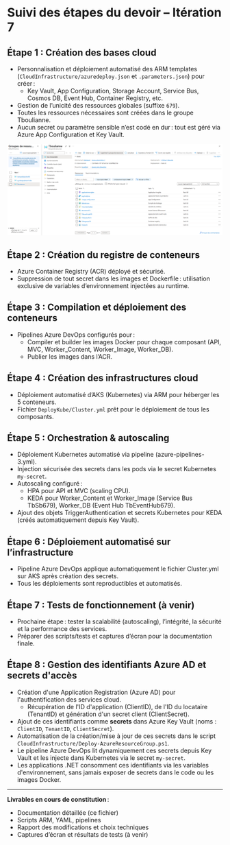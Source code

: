 # Suivi des étapes du devoir – Itération 7

## Étape 1 : Création des bases cloud

- Personnalisation et déploiement automatisé des ARM templates (`CloudInfrastructure/azuredeploy.json` et `.parameters.json`) pour créer :
  - Key Vault, App Configuration, Storage Account, Service Bus, Cosmos DB, Event Hub, Container Registry, etc.
- Gestion de l’unicité des ressources globales (suffixe `679`).
- Toutes les ressources nécessaires sont créées dans le groupe Tboulianne.
- Aucun secret ou paramètre sensible n’est codé en dur : tout est géré via Azure App Configuration et Key Vault.

![alt text](image.png)

## Étape 2 : Création du registre de conteneurs

- Azure Container Registry (ACR) déployé et sécurisé.
- Suppression de tout secret dans les images et Dockerfile : utilisation exclusive de variables d’environnement injectées au runtime.

## Étape 3 : Compilation et déploiement des conteneurs

- Pipelines Azure DevOps configurés pour :
  - Compiler et builder les images Docker pour chaque composant (API, MVC, Worker_Content, Worker_Image, Worker_DB).
  - Publier les images dans l’ACR.

## Étape 4 : Création des infrastructures cloud

- Déploiement automatisé d’AKS (Kubernetes) via ARM pour héberger les 5 conteneurs.
- Fichier `DeployKube/Cluster.yml` prêt pour le déploiement de tous les composants.

## Étape 5 : Orchestration & autoscaling

- Déploiement Kubernetes automatisé via pipeline (azure-pipelines-3.yml).
- Injection sécurisée des secrets dans les pods via le secret Kubernetes `my-secret`.
- Autoscaling configuré :
  - HPA pour API et MVC (scaling CPU).
  - KEDA pour Worker_Content et Worker_Image (Service Bus TbSb679), Worker_DB (Event Hub TbEventHub679).
- Ajout des objets TriggerAuthentication et secrets Kubernetes pour KEDA (créés automatiquement depuis Key Vault).

## Étape 6 : Déploiement automatisé sur l’infrastructure

- Pipeline Azure DevOps applique automatiquement le fichier Cluster.yml sur AKS après création des secrets.
- Tous les déploiements sont reproductibles et automatisés.

## Étape 7 : Tests de fonctionnement (à venir)

- Prochaine étape : tester la scalabilité (autoscaling), l’intégrité, la sécurité et la performance des services.
- Préparer des scripts/tests et captures d’écran pour la documentation finale.

## Étape 8 : Gestion des identifiants Azure AD et secrets d'accès

- Création d'une Application Registration (Azure AD) pour l'authentification des services cloud.
  - Récupération de l'ID d'application (ClientID), de l'ID du locataire (TenantID) et génération d'un secret client (ClientSecret).
- Ajout de ces identifiants comme **secrets** dans Azure Key Vault (noms : `ClientID`, `TenantID`, `ClientSecret`).
- Automatisation de la création/mise à jour de ces secrets dans le script `CloudInfrastructure/Deploy-AzureResourceGroup.ps1`.
- Le pipeline Azure DevOps lit dynamiquement ces secrets depuis Key Vault et les injecte dans Kubernetes via le secret `my-secret`.
- Les applications .NET consomment ces identifiants via les variables d'environnement, sans jamais exposer de secrets dans le code ou les images Docker.

---

**Livrables en cours de constitution** :
- Documentation détaillée (ce fichier)
- Scripts ARM, YAML, pipelines
- Rapport des modifications et choix techniques
- Captures d’écran et résultats de tests (à venir)
